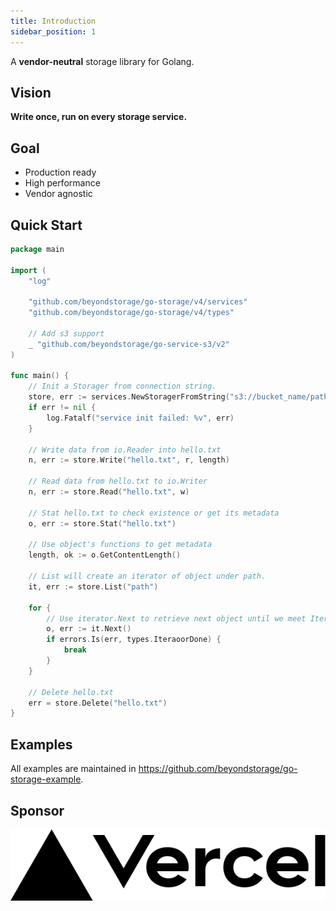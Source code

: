 ```yaml
---
title: Introduction
sidebar_position: 1
---
```


A **vendor-neutral** storage library for Golang.

## Vision

**Write once, run on every storage service.**

## Goal

- Production ready
- High performance
- Vendor agnostic

## Quick Start

```go
package main

import (
	"log"

	"github.com/beyondstorage/go-storage/v4/services"
	"github.com/beyondstorage/go-storage/v4/types"

	// Add s3 support
	_ "github.com/beyondstorage/go-service-s3/v2"
)

func main() {
	// Init a Storager from connection string. 
	store, err := services.NewStoragerFromString("s3://bucket_name/path/to/workdir")
	if err != nil {
		log.Fatalf("service init failed: %v", err)
	}

	// Write data from io.Reader into hello.txt
	n, err := store.Write("hello.txt", r, length)

	// Read data from hello.txt to io.Writer
	n, err := store.Read("hello.txt", w)

	// Stat hello.txt to check existence or get its metadata
	o, err := store.Stat("hello.txt")

	// Use object's functions to get metadata
	length, ok := o.GetContentLength()

	// List will create an iterator of object under path.
	it, err := store.List("path")

	for {
		// Use iterator.Next to retrieve next object until we meet IteratorDone.
		o, err := it.Next()
		if errors.Is(err, types.IteraoorDone) {
			break
		}
	}

	// Delete hello.txt
	err = store.Delete("hello.txt")
}
```

## Examples

All examples are maintained in <https://github.com/beyondstorage/go-storage-example>.

## Sponsor

<a href="https://vercel.com?utm_source=beyondstorage&utm_campaign=oss">
    <img src="/img/vercel_logo_dark.svg" />
</a>

